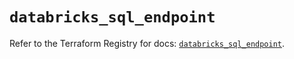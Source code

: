# `databricks_sql_endpoint`

Refer to the Terraform Registry for docs: [`databricks_sql_endpoint`](https://registry.terraform.io/providers/databricks/databricks/1.75.0/docs/resources/sql_endpoint).
